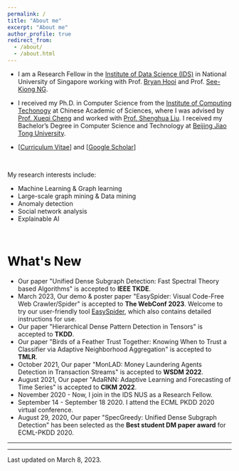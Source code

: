 ```yaml
---
permalink: /
title: "About me"
excerpt: "About me"
author_profile: true
redirect_from:
  - /about/
  - /about.html
---
```



<!-- <p align="center">
  <img src="https://wenchieh.github.io/files/wenchieh_img.jpg?raw=true" alt="Photo" style="width: 450px;"/>
</p> -->


* I am a Research Fellow in the [Institute of Data Science (IDS)](https://ids.nus.edu.sg/) in National University of Singapore working with Prof. [Bryan Hooi](https://bhooi.github.io/) and Prof. [See-Kiong NG](https://www.comp.nus.edu.sg/~ngsk/).  

* I received my Ph.D. in Computer Science from the [Institute of Computing Techonogy](http://www.ict.ac.cn/) at Chinese Academic of Sciences, where I was advised by [Prof. Xueqi Cheng](http://www.bigdatalab.ac.cn/~cxq/) and worked with [Prof. Shenghua Liu](https://shenghua-liu.github.io/).
I received my Bachelor’s Degree in Computer Science and Technology at [Beijing Jiao Tong University](http://www.bjtu.edu.cn/).

* [[Curriculum Vitae](http://wenchieh.github.io/files/pdf/wenchieh_cv.pdf)] and [[Google Scholar](https://scholar.google.com/citations?user=EV1kntYAAAAJ&hl=en)]


<!-- I am on job market this year, please find my CV and research statement using the links above. 
* My research interests include data mining, large-scale graph mining, anomaly detection, machine learning, and social network analysis.
-->

<br>


My research interests include:
* Machine Learning & Graph learning 
* Large-scale graph mining & Data mining
* Anomaly detection 
* Social network analysis
* Explainable AI


<br>



# <span style="color:black">What's New</span>
* Our paper "Unified Dense Subgraph Detection: Fast Spectral Theory based Algorithms" is accepted to **IEEE TKDE**.
* March 2023, Our demo & poster paper "EasySpider: Visual Code-Free Web Crawler/Spider" is accepted to **The WebConf 2023**. Welcome to try our user-friendly tool [EasySpider](https://github.com/NaiboWang/EasySpider), which also contains detailed instructions for use.
* Our paper "Hierarchical Dense Pattern Detection in Tensors" is accepted to **TKDD**.
* Our paper "Birds of a Feather Trust Together: Knowing When to Trust a Classifier via Adaptive Neighborhood Aggregation" is accepted to **TMLR**.
* October 2021, Our paper "MonLAD: Money Laundering Agents Detection in Transaction Streams" is accepted to **WSDM 2022**.
* August 2021, Our paper "AdaRNN: Adaptive Learning and Forecasting of Time Series" is accepted to **CIKM 2022**.
* November 2020 - Now, I join in the IDS NUS as a Research Fellow.
* September 14 - September 18 2020. I attend the ECML PKDD 2020 virtual conference.
* August 29, 2020, Our paper "SpecGreedy: Unified Dense Subgraph Detection" has been selected as the **Best student DM paper award** for ECML-PKDD 2020.


<!---
* <span style="color:red">Call for papers</span>: 
    [Advances in Transfer Learning: Theory, Algorithms, and Applications](https://www.frontiersin.org/research-topics/21133/advances-in-transfer-learning-theory-algorithms-and-applications)
* August 20, 2020, One paper accepted to _Future Generation Computer Systems_.
* June 5, 2020. One paper accepted to ECML-PKDD 2020.
* November 8 - November 11, 2019. I attended the ICDM 2019 held in Beijing, China.
* September 15 - September 21, 2019. I attended the ECMLPKDD 2019 held in Würzburg, Germany.
* June 8, 2019. One paper is accepted to ECML-PKDD 2019.
* April 13 - April 19, 2019. I attended the 23rd Pacific-Asia Conference on Knowledge Discovery and Data Mining held in Macau, China.
* December 14, 2018. Two papers accepted to PAKDD 209.
* July, 1, 2018. One paper accepted to ACM Multi medium 2018
* August 17, 2017. One paper accepted to ICDM 2017.
-->



----

<script type="text/javascript" src="//rf.revolvermaps.com/0/0/8.js?i=5mft7l6rlqh&amp;m=0&amp;c=ff0000&amp;cr1=ffffff&amp;f=arial&amp;l=33" async="async"></script>

<!-- <script type='text/javascript' id='clustrmaps' src='//cdn.clustrmaps.com/map_v2.js?cl=ffffff&w=270&t=m&d=X13UXXGs-cdyBrZUOxRs5YyuLvbguC-puXNj3xUKjMs&co=2d78ad&cmo=3acc3a&cmn=ff5353&ct=ffffff'></script> -->
<!-- <script type="text/javascript" id="clustrmaps" src="//clustrmaps.com/map_v2.js?d=X13UXXGs-cdyBrZUOxRs5YyuLvbguC-puXNj3xUKjMs&cl=ffffff&w=a"></script> -->


----

Last updated on March 8, 2023.
